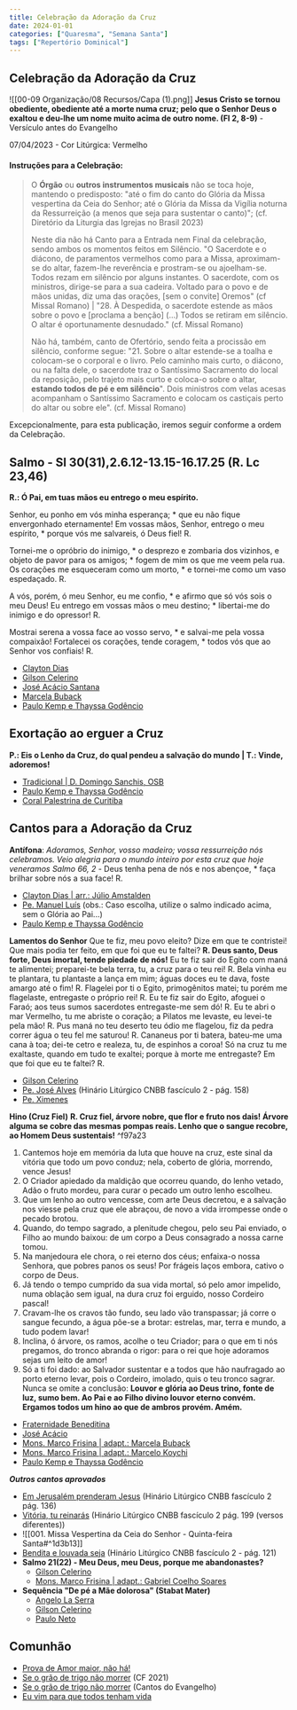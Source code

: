 ```yaml
---
title: Celebração da Adoração da Cruz
date: 2024-01-01
categories: ["Quaresma", "Semana Santa"]
tags: ["Repertório Dominical"]
---
```


## Celebração da Adoração da Cruz
![[00-09 Organização/08 Recursos/Capa (1).png]]
**Jesus Cristo se tornou obediente, obediente até a morte numa cruz; pelo que o Senhor Deus o exaltou e deu-lhe um nome muito acima de outro nome. (Fl 2, 8-9)** - Versículo antes do Evangelho

  

07/04/2023 - Cor Litúrgica: Vermelho

#### Instruções para a Celebração:

> O **Órgão** ou **outros instrumentos musicais** não se toca hoje, mantendo o predisposto: "até o fim do canto do Glória da Missa vespertina da Ceia do Senhor; até o Glória da Missa da Vigília noturna da Ressurreição (a menos que seja para sustentar o canto)"; (cf. Diretório da Liturgia das Igrejas no Brasil 2023)
> 
> Neste dia não há Canto para a Entrada nem Final da celebração, sendo ambos os momentos feitos em Silêncio. "O Sacerdote e o diácono, de paramentos vermelhos como para a Missa, aproximam-se do altar, fazem-lhe reverência e prostram-se ou ajoelham-se. Todos rezam em silêncio por alguns instantes. O sacerdote, com os ministros, dirige-se para a sua cadeira. Voltado para o povo e de mãos unidas, diz uma das orações, [sem o convite] Oremos" (cf Missal Romano) | "28. À Despedida, o sacerdote estende as mãos sobre o povo e [proclama a benção] (...) Todos se retiram em silêncio. O altar é oportunamente desnudado." (cf. Missal Romano)
> 
> Não há, também, canto de Ofertório, sendo feita a procissão em silêncio, conforme segue: "21. Sobre o altar estende-se a toalha e colocam-se o corporal e o livro. Pelo caminho mais curto, o diácono, ou na falta dele, o sacerdote traz o Santíssimo Sacramento do local da reposição, pelo trajeto mais curto e coloca-o sobre o altar, **estando todos de pé e em silêncio**". Dois ministros com velas acesas acompanham o Santíssimo Sacramento e colocam os castiçais perto do altar ou sobre ele". (cf. Missal Romano)

Excepcionalmente, para esta publicação, iremos seguir conforme a ordem da Celebração.

## **Salmo -** Sl 30(31),2.6.12-13.15-16.17.25 (R. Lc 23,46)

**R.: Ó Pai, em tuas mãos eu entrego o meu espírito.**

Senhor, eu ponho em vós minha esperança; *
que eu não fique envergonhado eternamente!
Em vossas mãos, Senhor, entrego o meu espírito, *
porque vós me salvareis, ó Deus fiel! R.

Tornei-me o opróbrio do inimigo, *
o desprezo e zombaria dos vizinhos,
e objeto de pavor para os amigos; *
fogem de mim os que me veem pela rua.
Os corações me esqueceram como um morto, *
e tornei-me como um vaso espedaçado. R.

A vós, porém, ó meu Senhor, eu me confio, *
e afirmo que só vós sois o meu Deus!
Eu entrego em vossas mãos o meu destino; *
libertai-me do inimigo e do opressor! R.

Mostrai serena a vossa face ao vosso servo, *
e salvai-me pela vossa compaixão!
Fortalecei os corações, tende coragem, *
todos vós que ao Senhor vos confiais! R.
- [Clayton Dias](https://youtu.be/Cn-8h45rqaA)
- [Gilson Celerino](https://youtu.be/bjkk7arKcys?t=63)
- [José Acácio Santana](https://youtu.be/2FmC6Frfl8w?t=90)
- [Marcela Buback](https://youtu.be/fRiV3fRpdDM)
- [Paulo Kemp e Thayssa Godêncio](https://youtu.be/bGdHDEC44RE)

## Exortação ao erguer a Cruz
**P.: Eis o Lenho da Cruz, do qual pendeu a salvação do mundo | T.: Vinde, adoremos!**
- [Tradicional | D. Domingo Sanchis, OSB](https://youtu.be/O_G9GkG9reA)
- [Paulo Kemp e Thayssa Godêncio](https://youtu.be/dBc2nNkK3II)
- [Coral Palestrina de Curitiba](https://youtu.be/rJSOjEbUOF0)

## Cantos para a Adoração da Cruz

**Antífona**: *Adoramos, Senhor, vosso madeiro; vossa ressurreição nós celebramos. Veio alegria para o mundo inteiro por esta cruz que hoje veneramos*
*Salmo 66, 2* - Deus tenha pena de nós e nos abençoe, \* faça brilhar sobre nós a sua face! R.
- [Clayton Dias | arr.: Júlio Amstalden](https://youtu.be/478ETs8Mx3s)
- [Pe. Manuel Luís](https://youtu.be/BVW9mJHe31U) (obs.: Caso escolha, utilize o salmo indicado acima, sem o Glória ao Pai...)
- [Paulo Kemp e Thayssa Godêncio](https://youtu.be/FLNzwisCBIk)

**Lamentos do Senhor**
Que te fiz, meu povo eleito? Dize em que te contristei! Que mais podia ter feito, em que foi que eu te faltei? 
**R. Deus santo, Deus forte, Deus imortal, tende piedade de nós!**
Eu te fiz sair do Egito com maná te alimentei; preparei-te bela terra, tu, a cruz para o teu rei! R.
Bela vinha eu te plantara, tu plantaste a lança em mim; águas doces eu te dava, foste amargo até o fim! R.
Flagelei por ti o Egito, primogênitos matei; tu porém me flagelaste, entregaste o próprio rei! R. 
Eu te fiz sair do Egito, afoguei o Faraó; aos teus sumos sacerdotes entregaste-me sem dó! R. 
Eu te abri o mar Vermelho, tu me abriste o coração; a Pilatos me levaste, eu levei-te pela mão! R. 
Pus maná no teu deserto teu ódio me flagelou, fiz da pedra correr água o teu fel me saturou! R.
Cananeus por ti batera, bateu-me uma cana à toa; dei-te cetro e realeza, tu, de espinhos a coroa!
Só na cruz tu me exaltaste, quando em tudo te exaltei; porque à morte me entregaste? Em que foi que eu te faltei? R.
- [Gilson Celerino](https://youtu.be/Qe7wWcbLsFM)
- [Pe. José Alves](https://youtu.be/dvPWawP_9nc) (Hinário Litúrgico CNBB fascículo 2 - pág. 158)
- [Pe. Ximenes](https://youtu.be/xlc1VWS_HLw)

**Hino (Cruz Fiel)**
**R. Cruz fiel, árvore nobre, que flor e fruto nos dais! Árvore alguma se cobre das mesmas pompas reais. Lenho que o sangue recobre, ao Homem Deus sustentais!** ^f97a23
1. Cantemos hoje em memória da luta que houve na cruz, este sinal da vitória que todo um povo conduz; nela, coberto de glória, morrendo, vence Jesus!
2. O Criador apiedado da maldição que ocorreu quando, do lenho vetado, Adão o fruto mordeu, para curar o pecado um outro lenho escolheu.
3. Que um lenho ao outro vencesse, com arte Deus decretou, e a salvação nos viesse pela cruz que ele abraçou, de novo a vida irrompesse onde o pecado brotou. 
4. Quando, do tempo sagrado, a plenitude chegou, pelo seu Pai enviado, o Filho ao mundo baixou: de um corpo a Deus consagrado a nossa carne tomou.
5. Na manjedoura ele chora, o rei eterno dos céus; enfaixa-o nossa Senhora, que pobres panos os seus! Por frágeis laços embora, cativo o corpo de Deus. 
6. Já tendo o tempo cumprido da sua vida mortal, só pelo amor impelido, numa oblação sem igual, na dura cruz foi erguido, nosso Cordeiro pascal!
7. Cravam-lhe os cravos tão fundo, seu lado vão transpassar; já corre o sangue fecundo, a água põe-se a brotar: estrelas, mar, terra e mundo, a tudo podem lavar!
8. Inclina, ó árvore, os ramos, acolhe o teu Criador; para o que em ti nós pregamos, do tronco abranda o rigor: para o rei que hoje adoramos sejas um leito de amor!
9. Só a ti foi dado: ao Salvador sustentar e a todos que hão naufragado ao porto eterno levar, pois o Cordeiro, imolado, quis o teu tronco sagrar. 
Nunca se omite a conclusão:
**Louvor e glória ao Deus trino, fonte de luz, sumo bem. Ao Pai e ao Filho divino louvor eterno convém. Ergamos todos um hino ao que de ambros provém. Amém.**
- [Fraternidade Beneditina](https://youtu.be/DdcmRoxs4lQ)
- [José Acácio](https://youtu.be/A8AXsP5JMVI)
- [Mons. Marco Frisina | adapt.: Marcela Buback](https://youtu.be/GpBmyw4UeVw)
- [Mons. Marco Frisina | adapt.: Marcelo Koychi](https://youtu.be/0dEUYTwUQeo)
- [Paulo Kemp e Thayssa Godêncio](https://youtu.be/mkM8EpTeXD8)


_**Outros cantos aprovados**_
- [Em Jerusalém prenderam Jesus](https://youtu.be/bw24GKJU5Bw)
  (Hinário Litúrgico CNBB fascículo 2 pág. 136)
- [Vitória, tu reinarás](https://youtu.be/3jhZ4-tNlSQ)
  (Hinário Litúrgico CNBB fascículo 2 pág. 199 (versos diferentes))
- ![[001. Missa Vespertina da Ceia do Senhor - Quinta-feira Santa#^1d3b13]]
- [Bendita e louvada seja](https://youtu.be/pa6NlpHm_v0)
  (Hinário Litúrgico CNBB fascículo 2 - pág. 121)
- **Salmo 21(22) - Meu Deus, meu Deus, porque me abandonastes?**
	- [Gilson Celerino](https://youtu.be/nqWsVu3RXMY)
	- [Mons. Marco Frisina | adapt.: Gabriel Coelho Soares](https://youtu.be/A1_W3dIMNCE)
- **Sequência "De pé a Mãe dolorosa" (Stabat Mater)**
	- [Angelo La Serra](https://www.instagram.com/tv/CTh4_FFLp9P/?igshid=YmMyMTA2M2Y=)
	- [Gilson Celerino](https://youtu.be/uqAwHG1bD-w)
	- [Paulo Neto](https://youtu.be/yH6krgJYkAA)


## Comunhão
- [Prova de Amor maior, não há!](https://youtu.be/114W65Blbqg)
- [Se o grão de trigo não morrer](https://youtu.be/OYJyY2Fk7KQ) (CF 2021)
- [Se o grão de trigo não morrer](https://youtu.be/sBt4rCqo2Vg) (Cantos do Evangelho)
- [Eu vim para que todos tenham vida](https://youtu.be/iQuNgQviVgo?t=25)

